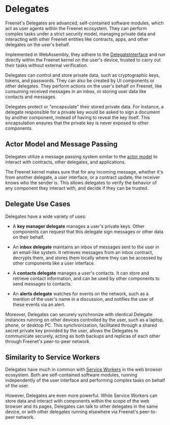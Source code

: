 # Delegates

Freenet's Delegates are advanced, self-contained software modules, which act as
user agents within the Freenet ecosystem. They can perform complex tasks
under a strict security model, managing private data and
interacting with other Freenet entities like contracts, apps, and other
delegates on the user's behalf.

Implemented in WebAssembly, they adhere to the
[DelegateInterface](https://github.com/freenet/locutus/blob/b1e59528eaeba31c7f09881594d19347de60e8cd/crates/locutus-stdlib/src/delegate_interface.rs#L121)
and run directly within the Freenet kernel on the user's device, trusted to
carry out their tasks without external verification.

Delegates can control and store private data, such as cryptographic keys,
tokens, and passwords. They can also be created by UI components or other
delegates. They perform actions on the user's behalf on Freenet, like consuming
received messages in an inbox, or storing user data like contacts and messages.

Delegates protect or "encapsulate" their stored private data. For instance, a
delegate responsible for a private key would be asked to sign a document by
another component, instead of having to reveal the key itself. This encapsulation
ensures that the private key is never exposed to other components.

## Actor Model and Message Passing

Delegates utilize a message passing system similar to the [actor
model](https://en.wikipedia.org/wiki/Actor_model) to interact with contracts,
other delegates, and applications. 

The Freenet kernel makes sure that for any incoming message, whether it's from
another delegate, a user interface, or a contract update, the receiver knows who
the sender is. This allows delegates to verify the behavior of any component
they interact with, and decide if they can be trusted.

## Delegate Use Cases

Delegates have a wide variety of uses:

- A **key manager delegate** manages a user's private keys. Other components can
  request that this delegate sign messages or other data on their behalf.

- An **inbox delegate** maintains an inbox of messages sent to the user in an
  email-like system. It retrieves messages from an inbox contract, decrypts
  them, and stores them locally where they can be accessed by other components
  like a user interface.

- A **contacts delegate** manages a user's contacts. It can store and retrieve
  contact information, and can be used by other components to send messages to
  contacts.

- An **alerts delegate** watches for events on the network, such as a mention
  of the user's name in a discussion, and notifies the user of these events
  via an alert.

Moreover, Delegates can securely synchronize with identical Delegate instances
running on other devices controlled by the user, such as a laptop, phone, or
desktop PC. This synchronization, facilitated through a shared secret private
key provided by the user, allows the Delegates to communicate securely, acting
as both backups and replicas of each other through Freenet's peer-to-peer
network.

## Similarity to Service Workers

Delegates have much in common with [Service
Workers](https://developer.mozilla.org/en-US/docs/Web/API/Service_Worker_API) in
the web browser ecosystem. Both are self-contained software modules, running
independently of the user interface and performing complex tasks on behalf of
the user.

However, Delegates are even more powerful. While Service Workers can
store data and interact with components within the scope of the web browser and
its pages, Delegates can talk to other delegates in the same device, or with
other delegates running elsewhere via Freenet's peer-to-peer network.